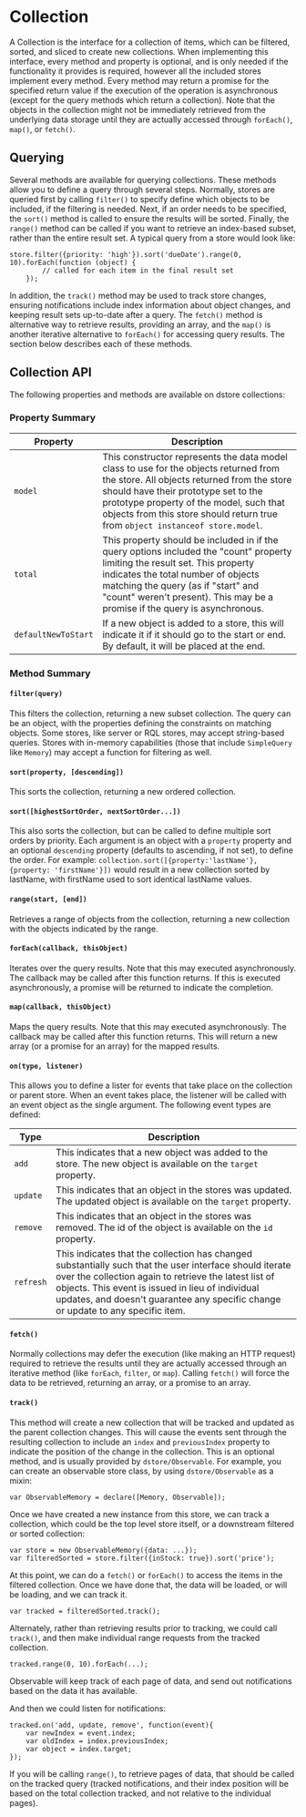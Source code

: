 # Collection

A Collection is the interface for a collection of items, which can be filtered, sorted, and sliced to create new collections. When implementing this interface, every method and property is optional, and is only needed if the functionality it provides is required, however all the included stores implement every method. Every method may return a promise for the specified return value if the execution of the operation is asynchronous (except for the query methods which return a collection). Note that the objects in the collection might not be immediately retrieved from the underlying data storage until they are actually accessed through `forEach()`, `map()`, or `fetch()`.

## Querying

Several methods are available for querying collections. These methods allow you to define a query through several steps. Normally, stores are queried first by calling `filter()` to specify define which objects to be included, if the filtering is needed. Next, if an order needs to be specified, the `sort()` method is called to ensure the results will be sorted. Finally, the `range()` method can be called if you want to retrieve an index-based subset, rather than the entire result set. A typical query from a store would look like:

    store.filter({priority: 'high'}).sort('dueDate').range(0, 10).forEach(function (object) {
            // called for each item in the final result set
        });

In addition, the `track()` method may be used to track store changes, ensuring notifications include index information about object changes, and keeping result sets up-to-date after a query. The `fetch()` method is alternative way to retrieve results, providing an array, and the `map()` is another iterative alternative to `forEach()` for accessing query results. The section below describes each of these methods.

## Collection API

The following properties and methods are available on dstore collections:

### Property Summary

Property | Description
-------- | -----------
`model` | This constructor represents the data model class to use for the objects returned from the store. All objects returned from the store should have their prototype set to the prototype property of the model, such that objects from this store should return true from `object instanceof store.model`.
`total` | This property should be included in if the query options included the "count" property limiting the result set. This property indicates the total number of objects matching the query (as if "start" and "count" weren't present). This may be a promise if the query is asynchronous.
`defaultNewToStart` | If a new object is added to a store, this will indicate it if it should go to the start or end. By default, it will be placed at the end.

### Method Summary

#### `filter(query)`

This filters the collection, returning a new subset collection. The query can be an object, with the properties defining the constraints on matching objects. Some stores, like server or RQL stores, may accept string-based queries. Stores with in-memory capabilities (those that include `SimpleQuery` like `Memory`) may accept a function for filtering as well.

#### `sort(property, [descending])`

This sorts the collection, returning a new ordered collection.

#### `sort([highestSortOrder, nextSortOrder...])`

This also sorts the collection, but can be called to define multiple sort orders by priority. Each argument is an object with a `property` property and an optional `descending` property (defaults to ascending, if not set), to define the order. For example: `collection.sort([{property:'lastName'}, {property: 'firstName'}])` would result in a new collection sorted by lastName, with firstName used to sort identical lastName values.

#### `range(start, [end])`

Retrieves a range of objects from the collection, returning a new collection with the objects indicated by the range.

#### `forEach(callback, thisObject)`

Iterates over the query results.  Note that this may executed asynchronously. The callback may be called after this function returns. If this is executed asynchronously, a promise will be returned to indicate the completion.

#### `map(callback, thisObject)`

Maps the query results. Note that this may executed asynchronously. The callback may be called after this function returns. This will return a new array (or a promise for an array) for the mapped results.

#### `on(type, listener)`

This allows you to define a lister for events that take place on the collection or parent store. When an event takes place, the listener will be called with an event object as the single argument. The following event types are defined:

Type | Description
-------- | -----------
`add` | This indicates that a new object was added to the store. The new object is available on the `target` property.
`update` | This indicates that an object in the stores was updated. The updated object is available on the `target` property.
`remove` | This indicates that an object in the stores was removed. The id of the object is available on the `id` property.
`refresh` | This indicates that the collection has changed substantially such that the user interface should iterate over the collection again to retrieve the latest list of objects. This event is issued in lieu of individual updates, and doesn't guarantee any specific change or update to any specific item.

#### `fetch()`

Normally collections may defer the execution (like making an HTTP request) required to retrieve the results until they are actually accessed through an iterative method (like `forEach`, `filter`, or `map`). Calling `fetch()` will force the data to be retrieved, returning an array, or a promise to an array.

#### `track()`

This method will create a new collection that will be tracked and updated as the parent collection changes. This will cause the events sent through the resulting collection to include an `index` and `previousIndex` property to indicate the position of the change in the collection. This is an optional method, and is usually provided by `dstore/Observable`. For example, you can create an observable store class, by using `dstore/Observable` as a mixin:

	var ObservableMemory = declare([Memory, Observable]);

Once we have created a new instance from this store, we can track a collection, which could be the top level store itself, or a downstream filtered or sorted collection:

	var store = new ObservableMemory({data: ...});
	var filteredSorted = store.filter({inStock: true}).sort('price');

At this point, we can do a `fetch()` or `forEach()` to access the items in the filtered collection. Once we have done that, the data will be loaded, or will be loading, and we can track it.

	var tracked = filteredSorted.track();

Alternately, rather than retrieving results prior to tracking, we could call `track()`, and then make individual range requests from the tracked collection. 

	tracked.range(0, 10).forEach(...);
	
Observable will keep track of each page of data, and send out notifications based on the data it has available.

And then we could listen for notifications:

	tracked.on('add, update, remove', function(event){
		var newIndex = event.index;
		var oldIndex = index.previousIndex;
		var object = index.target;
	});

If you will be calling `range()`, to retrieve pages of data, that should be called on the tracked query (tracked notifications, and their index position will be based on the total collection tracked, and not relative to the individual pages).
